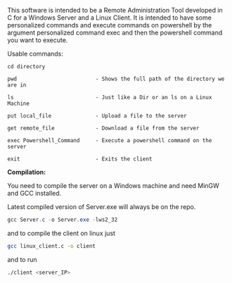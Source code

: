 This software is intended to be a Remote Administration Tool developed in C for a Windows Server and a Linux Client.
It is intended to have some personalized commands and execute commands on powershell by the argument personalized command exec and then the powershell command you want to execute.

Usable commands:

    cd directory             

    pwd                         - Shows the full path of the directory we are in

    ls                          - Just like a Dir or an ls on a Linux Machine

    put local_file              - Upload a file to the server

    get remote_file             - Download a file from the server

    exec Powershell_Command     - Execute a powershell command on the server

    exit                        - Exits the client


**Compilation:**

You need to compile the server on a Windows machine and need MinGW and GCC installed.

Latest compiled version of Server.exe will always be on the repo.

```POWERSHELL
gcc Server.c -o Server.exe -lws2_32
```

and to compile the client on linux just 

```BASH
gcc linux_client.c -o client
```

and to run 

```BASH
./client <server_IP>
```
